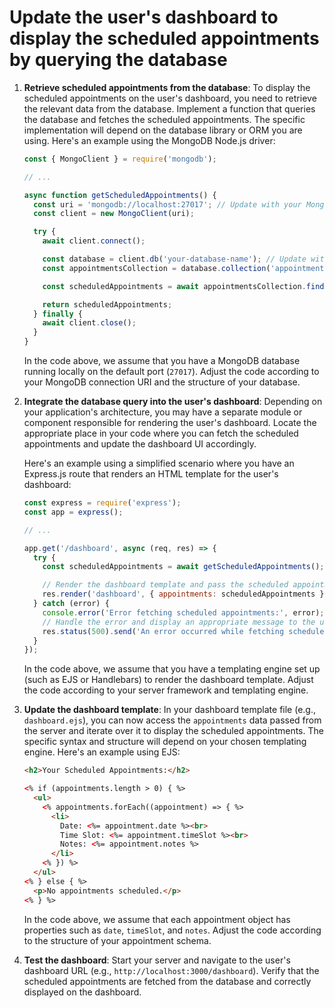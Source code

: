 

# Update the user's dashboard to display the scheduled appointments by querying the database
1. **Retrieve scheduled appointments from the database**: To display the scheduled appointments on the user's dashboard, you need to retrieve the relevant data from the database. Implement a function that queries the database and fetches the scheduled appointments. The specific implementation will depend on the database library or ORM you are using. Here's an example using the MongoDB Node.js driver:

   ```javascript
   const { MongoClient } = require('mongodb');
   
   // ...
   
   async function getScheduledAppointments() {
     const uri = 'mongodb://localhost:27017'; // Update with your MongoDB connection URI
     const client = new MongoClient(uri);
   
     try {
       await client.connect();
   
       const database = client.db('your-database-name'); // Update with your database name
       const appointmentsCollection = database.collection('appointments');
   
       const scheduledAppointments = await appointmentsCollection.find().toArray();
   
       return scheduledAppointments;
     } finally {
       await client.close();
     }
   }
   ```

   In the code above, we assume that you have a MongoDB database running locally on the default port (`27017`). Adjust the code according to your MongoDB connection URI and the structure of your database.

2. **Integrate the database query into the user's dashboard**: Depending on your application's architecture, you may have a separate module or component responsible for rendering the user's dashboard. Locate the appropriate place in your code where you can fetch the scheduled appointments and update the dashboard UI accordingly.

   Here's an example using a simplified scenario where you have an Express.js route that renders an HTML template for the user's dashboard:

   ```javascript
   const express = require('express');
   const app = express();
   
   // ...
   
   app.get('/dashboard', async (req, res) => {
     try {
       const scheduledAppointments = await getScheduledAppointments();
   
       // Render the dashboard template and pass the scheduled appointments data
       res.render('dashboard', { appointments: scheduledAppointments });
     } catch (error) {
       console.error('Error fetching scheduled appointments:', error);
       // Handle the error and display an appropriate message to the user
       res.status(500).send('An error occurred while fetching scheduled appointments.');
     }
   });
   ```

   In the code above, we assume that you have a templating engine set up (such as EJS or Handlebars) to render the dashboard template. Adjust the code according to your server framework and templating engine.

3. **Update the dashboard template**: In your dashboard template file (e.g., `dashboard.ejs`), you can now access the `appointments` data passed from the server and iterate over it to display the scheduled appointments. The specific syntax and structure will depend on your chosen templating engine. Here's an example using EJS:

   ```html
   <h2>Your Scheduled Appointments:</h2>
   
   <% if (appointments.length > 0) { %>
     <ul>
       <% appointments.forEach((appointment) => { %>
         <li>
           Date: <%= appointment.date %><br>
           Time Slot: <%= appointment.timeSlot %><br>
           Notes: <%= appointment.notes %>
         </li>
       <% }) %>
     </ul>
   <% } else { %>
     <p>No appointments scheduled.</p>
   <% } %>
   ```

   In the code above, we assume that each appointment object has properties such as `date`, `timeSlot`, and `notes`. Adjust the code according to the structure of your appointment schema.

4. **Test the dashboard**: Start your server and navigate to the user's dashboard URL (e.g., `http://localhost:3000/dashboard`). Verify that the scheduled appointments are fetched from the database and correctly displayed on the dashboard.

